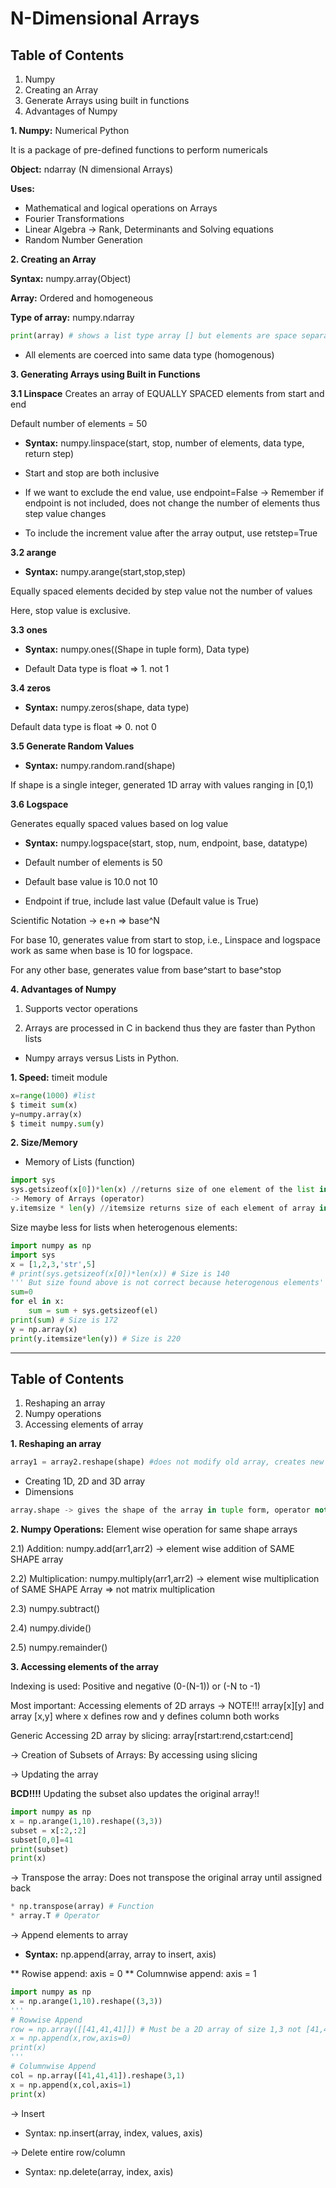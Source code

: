 # N-Dimensional Arrays

## Table of Contents

1. Numpy 
2. Creating an Array
3. Generate Arrays using built in functions
4. Advantages of Numpy

**1. Numpy:** Numerical Python

It is a package of pre-defined functions to perform numericals 

**Object:** ndarray (N dimensional Arrays)

**Uses:**
* Mathematical and logical operations on Arrays
* Fourier Transformations
* Linear Algebra -> Rank, Determinants and Solving equations
* Random Number Generation

**2. Creating an Array**

**Syntax:** numpy.array(Object)

**Array:** Ordered and homogeneous

**Type of array:** numpy.ndarray

```Python
print(array) # shows a list type array [] but elements are space separated rather than comma separated in arrays
```

* All elements are coerced into same data type (homogenous)

**3. Generating Arrays using Built in Functions**

**3.1 Linspace**
Creates an array of EQUALLY SPACED elements from start and end

Default number of elements = 50

* **Syntax:** numpy.linspace(start, stop, number of elements, data type, return step)

* Start and stop are both inclusive
* If we want to exclude the end value, use endpoint=False -> Remember if endpoint is not included, does not change the number of elements thus step value changes
* To include the increment value after the array output, use retstep=True

**3.2 arange**

* **Syntax:** numpy.arange(start,stop,step) 

Equally spaced elements decided by step value not the number of values

Here, stop value is exclusive.

**3.3 ones**

* **Syntax:** numpy.ones((Shape in tuple form), Data type)

* Default Data type is float => 1. not 1

**3.4 zeros**

* **Syntax:** numpy.zeros(shape, data type)

Default data type is float => 0. not 0

**3.5 Generate Random Values**

* **Syntax:** numpy.random.rand(shape)

If shape is a single integer, generated 1D array with values ranging in [0,1)

**3.6 Logspace**

Generates equally spaced values based on log value

* **Syntax:** numpy.logspace(start, stop, num, endpoint, base, datatype)

* Default number of elements is 50

* Default base value is 10.0 not 10

* Endpoint if true, include last value (Default value is True)

Scientific Notation -> e+n => base^N

For base 10, generates value from start to stop, i.e., Linspace and logspace work as same when base is 10 for logspace.

For any other base, generates value from base^start to base^stop

**4. Advantages of Numpy**

1. Supports vector operations

2. Arrays are processed in C in backend thus they are faster than Python lists

* Numpy arrays versus Lists in Python.

**1. Speed:** timeit module

```Python
x=range(1000) #list
$ timeit sum(x)
y=numpy.array(x)
$ timeit numpy.sum(y)
```

**2. Size/Memory**

* Memory of Lists (function)

```Python
import sys
sys.getsizeof(x[0])*len(x) //returns size of one element of the list in bytes
-> Memory of Arrays (operator)
y.itemsize * len(y) //itemsize returns size of each element of array in bytes (homogenous)
```

Size maybe less for lists when heterogenous elements:

```Python
import numpy as np
import sys
x = [1,2,3,'str',5]
# print(sys.getsizeof(x[0])*len(x)) # Size is 140
''' But size found above is not correct because heterogenous elements'''
sum=0
for el in x:
    sum = sum + sys.getsizeof(el)
print(sum) # Size is 172
y = np.array(x)
print(y.itemsize*len(y)) # Size is 220
```

<hr>

## Table of Contents

1. Reshaping an array
2. Numpy operations
3. Accessing elements of array

**1. Reshaping an array**

```Python
array1 = array2.reshape(shape) #does not modify old array, creates new array
```

* Creating 1D, 2D and 3D array
* Dimensions

```Python
array.shape -> gives the shape of the array in tuple form, operator not function
```

**2. Numpy Operations:** Element wise operation for same shape arrays

2.1) Addition: numpy.add(arr1,arr2) -> element wise addition of SAME SHAPE array

2.2) Multiplication: numpy.multiply(arr1,arr2) -> element wise multiplication of SAME SHAPE Array => not matrix multiplication 

2.3) numpy.subtract()

2.4) numpy.divide()

2.5) numpy.remainder()

**3. Accessing elements of the array**

Indexing is used: Positive and negative (0-(N-1)) or (-N to -1)

Most important: Accessing elements of 2D arrays -> NOTE!!! array[x][y] and array [x,y] where x defines row and y defines column both works

Generic Accessing 2D array by slicing: array[rstart:rend,cstart:cend]

-> Creation of Subsets of Arrays: By accessing using slicing

-> Updating the array

**BCD!!!!** Updating the subset also updates the original array!!

```Python
import numpy as np
x = np.arange(1,10).reshape((3,3))
subset = x[:2,:2]
subset[0,0]=41
print(subset)
print(x)
```

-> Transpose the array: Does not transpose the original array until assigned back

```Python
* np.transpose(array) # Function
* array.T # Operator
```

-> Append elements to array

* **Syntax:** np.append(array, array to insert, axis)

** Rowise append: axis = 0
** Columnwise append: axis = 1

```Python
import numpy as np
x = np.arange(1,10).reshape((3,3))
'''
# Rowwise Append
row = np.array([[41,41,41]]) # Must be a 2D array of size 1,3 not [41,41,41]
x = np.append(x,row,axis=0)
print(x)
'''
# Columnwise Append
col = np.array([41,41,41]).reshape(3,1)
x = np.append(x,col,axis=1)
print(x)
```

->  Insert

* Syntax: np.insert(array, index, values, axis)

-> Delete entire row/column
* Syntax: np.delete(array, index, axis)
